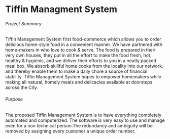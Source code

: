 # Tiffin Managment System

###### Project Summary
Tiffin Management System first food-commerce which allows you to order delicious home-style food in a convenient manner. We have partnered with home-makers in who love to cook & serve. The food is prepared in their very own houses, they put in all the effort to make the food fresh, hot, healthy & hygienic, and we deliver their efforts to you in a neatly packed meal box. We absorb skillful home cooks from the locality into our network, and thereby enable them to make a daily chore a source of financial stability. Tiffin Management System hopes to empower homemakers while making all natural, homely meals and delicacies available at doorsteps across the City.
###### Purpose
The proposed Tiffin Management System is to have everything completely automated 	and computerized. The software is very easy to use and manage even for a non technical person.The redundancy and ambiguity will be removed by assigning every customer a unique order number.
